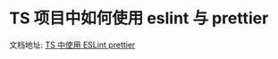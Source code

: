 # TS 项目中如何使用 eslint 与 prettier

文档地址: [TS 中使用 ESLint prettier](https://github.com/Witee/keep-learning/blob/master/docs/Typescript/TS%20%E4%B8%AD%E4%BD%BF%E7%94%A8%20eslint%20prettier.md)
